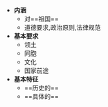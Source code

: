 - **内涵**
	- 对==祖国==
	- 道德要求,政治原则,法律规范
- **基本要求**
	- 领土
	- 同胞
	- 文化
	- 国家前途
- **基本特征**
	- ==历史的==
	- ==具体的==